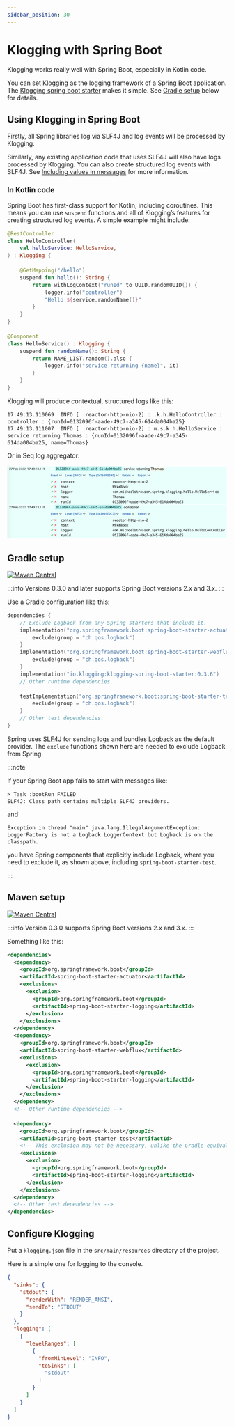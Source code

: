 ```yaml
---
sidebar_position: 30
---
```


# Klogging with Spring Boot

Klogging works really well with Spring Boot, especially in Kotlin code.

You can set Klogging as the logging framework of a Spring Boot application.
The [Klogging spring boot starter](https://github.com/klogging/klogging-spring-boot-starter)
makes it simple. See [Gradle setup](#gradle-setup) below for details.

## Using Klogging in Spring Boot

Firstly, all Spring libraries log via SLF4J and log events will be processed by Klogging.

Similarly, any existing application code that uses SLF4J will also have logs processed by Klogging.
You can also create structured log events with SLF4J.
See [Including values in messages](slf4j.md#including-values-in-messages) for more information.

### In Kotlin code

Spring Boot has first-class support for Kotlin, including coroutines. This means you can
use `suspend` functions and all of Klogging’s features for creating structured log events. A simple
example might include:

```kotlin
@RestController
class HelloController(
    val helloService: HelloService,
) : Klogging {

    @GetMapping("/hello")
    suspend fun hello(): String {
        return withLogContext("runId" to UUID.randomUUID()) {
            logger.info("controller")
            "Hello ${service.randomName()}"
        }
    }
}

@Component
class HelloService() : Klogging {
    suspend fun randomName(): String {
        return NAME_LIST.random().also {
            logger.info("service returning {name}", it)
        }
    }
}
```

Klogging will produce contextual, structured logs like this:

```
17:49:13.110069  INFO [  reactor-http-nio-2] : .k.h.HelloController : controller : {runId=0132096f-aade-49c7-a345-614da004ba25}
17:49:13.111007  INFO [  reactor-http-nio-2] : m.s.k.h.HelloService : service returning Thomas : {runId=0132096f-aade-49c7-a345-614da004ba25, name=Thomas}
```

Or in Seq log aggregator:

![Two structured log messages shown in Seq log aggregator](../../static/img/spring-boot-klogging-logs.png)

## Gradle setup

[![Maven Central](https://img.shields.io/maven-central/v/io.klogging/klogging-spring-boot-starter.svg?label=maven%20central)](https://search.maven.org/search?q=g:%22io.klogging%22%20AND%20a:%22klogging-spring-boot-starter%22)

:::info
Versions 0.3.0 and later supports Spring Boot versions 2.x and 3.x.
:::

Use a Gradle configuration like this:

```kotlin
dependencies {
    // Exclude Logback from any Spring starters that include it.
    implementation("org.springframework.boot:spring-boot-starter-actuator") {
        exclude(group = "ch.qos.logback")
    }
    implementation("org.springframework.boot:spring-boot-starter-webflux") {
        exclude(group = "ch.qos.logback")
    }
    implementation("io.klogging:klogging-spring-boot-starter:0.3.6")
    // Other runtime dependencies.

    testImplementation("org.springframework.boot:spring-boot-starter-test") {
        exclude(group = "ch.qos.logback")
    }
    // Other test dependencies.
}
```

Spring uses [SLF4J](https://www.slf4j.org/) for sending logs and
bundles [Logback](http://logback.qos.ch/) as the default provider. The `exclude` functions shown here
are needed to exclude Logback from Spring.

:::note

If your Spring Boot app fails to start with messages like:

```
> Task :bootRun FAILED
SLF4J: Class path contains multiple SLF4J providers.
```

and

```
Exception in thread "main" java.lang.IllegalArgumentException: LoggerFactory is not a Logback LoggerContext but Logback is on the classpath.
```

you have Spring components that explicitly include Logback, where you need to exclude it, as shown
above, including `spring-boot-starter-test`.

:::

## Maven setup

[![Maven Central](https://img.shields.io/maven-central/v/io.klogging/klogging-spring-boot-starter.svg?label=maven%20central)](https://search.maven.org/search?q=g:%22io.klogging%22%20AND%20a:%22klogging-spring-boot-starter%22)

:::info
Version 0.3.0 supports Spring Boot versions 2.x and 3.x.
:::

Something like this:

```xml
<dependencies>
  <dependency>
    <groupId>org.springframework.boot</groupId>
    <artifactId>spring-boot-starter-actuator</artifactId>
    <exclusions>
      <exclusion>
        <groupId>org.springframework.boot</groupId>
        <artifactId>spring-boot-starter-logging</artifactId>
      </exclusion>
    </exclusions>
  </dependency>
  <dependency>
    <groupId>org.springframework.boot</groupId>
    <artifactId>spring-boot-starter-webflux</artifactId>
    <exclusions>
      <exclusion>
        <groupId>org.springframework.boot</groupId>
        <artifactId>spring-boot-starter-logging</artifactId>
      </exclusion>
    </exclusions>
  </dependency>
  <!-- Other runtime dependencies -->

  <dependency>
    <groupId>org.springframework.boot</groupId>
    <artifactId>spring-boot-starter-test</artifactId>
    <!-- This exclusion may not be necessary, unlike the Gradle equivalent. -->
    <exclusions>
      <exclusion>
        <groupId>org.springframework.boot</groupId>
        <artifactId>spring-boot-starter-logging</artifactId>
      </exclusion>
    </exclusions>
  </dependency>
  <!-- Other test dependencies -->
</dependencies>
```

## Configure Klogging

Put a `klogging.json` file in the `src/main/resources` directory of the project.

Here is a simple one for logging to the console.

```json
{
  "sinks": {
    "stdout": {
      "renderWith": "RENDER_ANSI",
      "sendTo": "STDOUT"
    }
  },
  "logging": [
    {
      "levelRanges": [
        {
          "fromMinLevel": "INFO",
          "toSinks": [
            "stdout"
          ]
        }
      ]
    }
  ]
}
```

